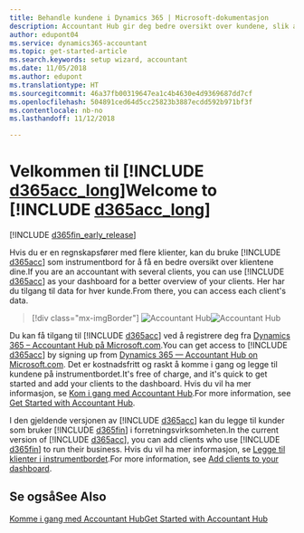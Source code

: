 ```yaml
---
title: Behandle kundene i Dynamics 365 | Microsoft-dokumentasjon
description: Accountant Hub gir deg bedre oversikt over kundene, slik at du kan bytte enkelt fra kunde til kunde.
author: edupont04
ms.service: dynamics365-accountant
ms.topic: get-started-article
ms.search.keywords: setup wizard, accountant
ms.date: 11/05/2018
ms.author: edupont
ms.translationtype: HT
ms.sourcegitcommit: 46a37fb00319647ea1c4b4630e4d9369687dd7cf
ms.openlocfilehash: 504891ced64d5cc25823b3887ecdd592b971bf3f
ms.contentlocale: nb-no
ms.lasthandoff: 11/12/2018

---
```

# <a name="welcome-to-include-d365acclongincludesd365acclongmdmd"></a><span data-ttu-id="58ec4-103">Velkommen til [!INCLUDE [d365acc_long](includes/d365acc_long_md.md)]</span><span class="sxs-lookup"><span data-stu-id="58ec4-103">Welcome to [!INCLUDE [d365acc_long](includes/d365acc_long_md.md)]</span></span>
[!INCLUDE [d365fin_early_release](includes/d365fin_early_release.md.md)]

<span data-ttu-id="58ec4-104">Hvis du er en regnskapsfører med flere klienter, kan du bruke [!INCLUDE [d365acc](includes/d365acc_md.md)] som instrumentbord for å få en bedre oversikt over klientene dine.</span><span class="sxs-lookup"><span data-stu-id="58ec4-104">If you are an accountant with several clients, you can use [!INCLUDE [d365acc](includes/d365acc_md.md)] as your dashboard for a better overview of your clients.</span></span> <span data-ttu-id="58ec4-105">Her har du tilgang til data for hver kunde.</span><span class="sxs-lookup"><span data-stu-id="58ec4-105">From there, you can access each client's data.</span></span>  

> [!div class="mx-imgBorder"]
> <span data-ttu-id="58ec4-106">![Accountant Hub](./media/accountant-get-started/accountant-dashboard.png)</span><span class="sxs-lookup"><span data-stu-id="58ec4-106">![Accountant Hub](./media/accountant-get-started/accountant-dashboard.png)</span></span>

<span data-ttu-id="58ec4-107">Du kan få tilgang til [!INCLUDE [d365acc](includes/d365acc_md.md)] ved å registrere deg fra [Dynamics 365 – Accountant Hub på Microsoft.com](https://www.microsoft.com/en-us/dynamics365/financial-insights-for-accountants).</span><span class="sxs-lookup"><span data-stu-id="58ec4-107">You can get access to [!INCLUDE [d365acc](includes/d365acc_md.md)] by signing up from [Dynamics 365 — Accountant Hub on Microsoft.com](https://www.microsoft.com/en-us/dynamics365/financial-insights-for-accountants).</span></span> <span data-ttu-id="58ec4-108">Det er kostnadsfritt og raskt å komme i gang og legge til kundene på instrumentbordet.</span><span class="sxs-lookup"><span data-stu-id="58ec4-108">It's free of charge, and it's quick to get started and add your clients to the dashboard.</span></span> <span data-ttu-id="58ec4-109">Hvis du vil ha mer informasjon, se [Kom i gang med Accountant Hub](get-started.md).</span><span class="sxs-lookup"><span data-stu-id="58ec4-109">For more information, see [Get Started with Accountant Hub](get-started.md).</span></span>  

<span data-ttu-id="58ec4-110">I den gjeldende versjonen av [!INCLUDE [d365acc](includes/d365acc_md.md)] kan du legge til kunder som bruker [!INCLUDE [d365fin](includes/d365fin_long_md.md)] i forretningsvirksomheten.</span><span class="sxs-lookup"><span data-stu-id="58ec4-110">In the current version of [!INCLUDE [d365acc](includes/d365acc_md.md)], you can add clients who use [!INCLUDE [d365fin](includes/d365fin_long_md.md)] to run their business.</span></span> <span data-ttu-id="58ec4-111">Hvis du vil ha mer informasjon, se [Legge til klienter i instrumentbordet](add-client.md).</span><span class="sxs-lookup"><span data-stu-id="58ec4-111">For more information, see [Add clients to your dashboard](add-client.md).</span></span>  

## <a name="see-also"></a><span data-ttu-id="58ec4-112">Se også</span><span class="sxs-lookup"><span data-stu-id="58ec4-112">See Also</span></span>
[<span data-ttu-id="58ec4-113">Komme i gang med Accountant Hub</span><span class="sxs-lookup"><span data-stu-id="58ec4-113">Get Started with Accountant Hub</span></span>](get-started.md)  

